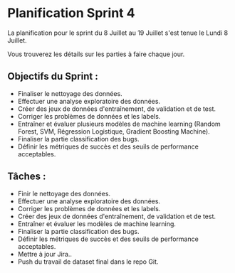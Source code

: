 # Planification Sprint 4

La planification pour le sprint du 8 Juillet au 19 Juillet s'est tenue le Lundi 8 Juillet.

Vous trouverez les détails sur les parties à faire chaque jour.

## Objectifs du Sprint :

- Finaliser le nettoyage des données.
- Effectuer une analyse exploratoire des données.
- Créer des jeux de données d'entraînement, de validation et de test.
- Corriger les problèmes de données et les labels.
- Entraîner et évaluer plusieurs modèles de machine learning (Random Forest, SVM, Régression Logistique, Gradient Boosting Machine).
- Finaliser la partie classification des bugs.
- Définir les métriques de succès et des seuils de performance acceptables.

## Tâches :

- Finir le nettoyage des données.
- Effectuer une analyse exploratoire des données.
- Corriger les problèmes de données et les labels.
- Créer des jeux de données d'entraînement, de validation et de test.
- Entraîner et évaluer les modèles de machine learning.
- Finaliser la partie classification des bugs.
- Définir les métriques de succès et des seuils de performance acceptables.
- Mettre à jour Jira..
- Push du travail de dataset final dans le repo Git.
